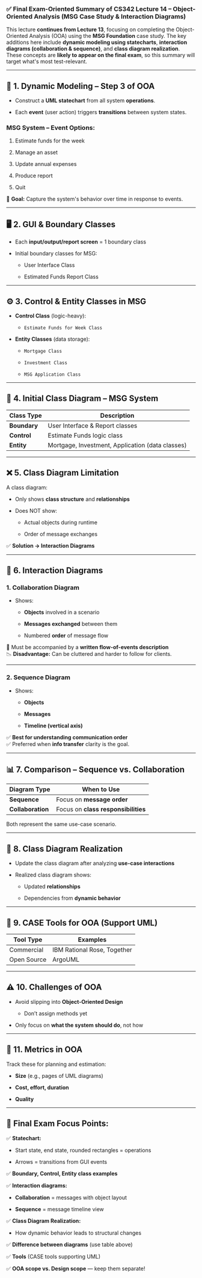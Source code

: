 ### ✅ Final Exam-Oriented Summary of **CS342 Lecture 14 – Object-Oriented Analysis (MSG Case Study & Interaction Diagrams)**

This lecture **continues from Lecture 13**, focusing on completing the Object-Oriented Analysis (OOA) using the **MSG Foundation** case study. The key additions here include **dynamic modeling using statecharts**, **interaction diagrams (collaboration & sequence)**, and **class diagram realization**. These concepts are **likely to appear on the final exam**, so this summary will target what's most test-relevant.

---

## 🔹 1. **Dynamic Modeling – Step 3 of OOA**

- Construct a **UML statechart** from all system **operations**.
    
- Each **event** (user action) triggers **transitions** between system states.
    

### MSG System – Event Options:

1. Estimate funds for the week
    
2. Manage an asset
    
3. Update annual expenses
    
4. Produce report
    
5. Quit
    

🎯 **Goal:** Capture the system's behavior over time in response to events.

---

## 🖥️ 2. GUI & Boundary Classes

- Each **input/output/report screen** = 1 boundary class
    
- Initial boundary classes for MSG:
    
    - User Interface Class
        
    - Estimated Funds Report Class
        

---

## ⚙️ 3. Control & Entity Classes in MSG

- **Control Class** (logic-heavy):
    
    - `Estimate Funds for Week Class`
        
- **Entity Classes** (data storage):
    
    - `Mortgage Class`
        
    - `Investment Class`
        
    - `MSG Application Class`
        

---

## 🧱 4. Initial Class Diagram – MSG System

|Class Type|Description|
|---|---|
|**Boundary**|User Interface & Report classes|
|**Control**|Estimate Funds logic class|
|**Entity**|Mortgage, Investment, Application (data classes)|

---

## ❌ 5. Class Diagram Limitation

A class diagram:

- Only shows **class structure** and **relationships**
    
- Does NOT show:
    
    - Actual objects during runtime
        
    - Order of message exchanges
        

✅ **Solution → Interaction Diagrams**

---

## 🔄 6. Interaction Diagrams

### 1. **Collaboration Diagram**

- Shows:
    
    - **Objects** involved in a scenario
        
    - **Messages exchanged** between them
        
    - Numbered **order** of message flow
        

📝 Must be accompanied by a **written flow-of-events description**  
📉 **Disadvantage:** Can be cluttered and harder to follow for clients.

---

### 2. **Sequence Diagram**

- Shows:
    
    - **Objects**
        
    - **Messages**
        
    - **Timeline (vertical axis)**
        

✅ **Best for understanding communication order**  
✅ Preferred when **info transfer** clarity is the goal.

---

## 📊 7. Comparison – Sequence vs. Collaboration

|Diagram Type|When to Use|
|---|---|
|**Sequence**|Focus on **message order**|
|**Collaboration**|Focus on **class responsibilities**|

Both represent the same use-case scenario.

---

## 🧬 8. Class Diagram Realization

- Update the class diagram after analyzing **use-case interactions**
    
- Realized class diagram shows:
    
    - Updated **relationships**
        
    - Dependencies from **dynamic behavior**
        

---

## 🧰 9. CASE Tools for OOA (Support UML)

|Tool Type|Examples|
|---|---|
|Commercial|IBM Rational Rose, Together|
|Open Source|ArgoUML|

---

## ⚠️ 10. Challenges of OOA

- Avoid slipping into **Object-Oriented Design**
    
    - Don’t assign methods yet
        
- Only focus on **what the system should do**, not how
    

---

## 📏 11. Metrics in OOA

Track these for planning and estimation:

- **Size** (e.g., pages of UML diagrams)
    
- **Cost, effort, duration**
    
- **Quality**
    

---

## 🧠 Final Exam Focus Points:

✅ **Statechart:**

- Start state, end state, rounded rectangles = operations
    
- Arrows = transitions from GUI events
    

✅ **Boundary, Control, Entity class examples**

✅ **Interaction diagrams:**

- **Collaboration** = messages with object layout
    
- **Sequence** = message timeline view
    

✅ **Class Diagram Realization:**

- How dynamic behavior leads to structural changes
    

✅ **Difference between diagrams** (use table above)

✅ **Tools** (CASE tools supporting UML)

✅ **OOA scope vs. Design scope** — keep them separate!
